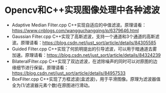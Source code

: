 # Opencv和C++实现图像处理中各种滤波

- Adaptive Median Filter.cpp C++实现自适应的中值滤波。原理请看：https://www.cnblogs.com/wangguchangqing/p/6379646.html
- Gaussian Filter.cpp C++实现了高斯滤波，支持一个通道和3个通道的高斯滤波。原理请看：https://blog.csdn.net/just_sort/article/details/84305585
- Guided Filter.cpp C++实现了何凯明提出的引导滤波，可以用于暗通道去雾加速。原理请看：https://blog.csdn.net/just_sort/article/details/84324239
- BilateralFilter.cpp C++实现了双边滤波，在滤除噪声的同时可以对原图的边缘细节进行保留。原理请看：https://blog.csdn.net/just_sort/article/details/84957533
- BoxFilter.cpp C++实现了方框滤波(盒滤波)，用于平滑图像。原理为滤波器值全为(1/滤波器元素个数)在原图进行滑动。
